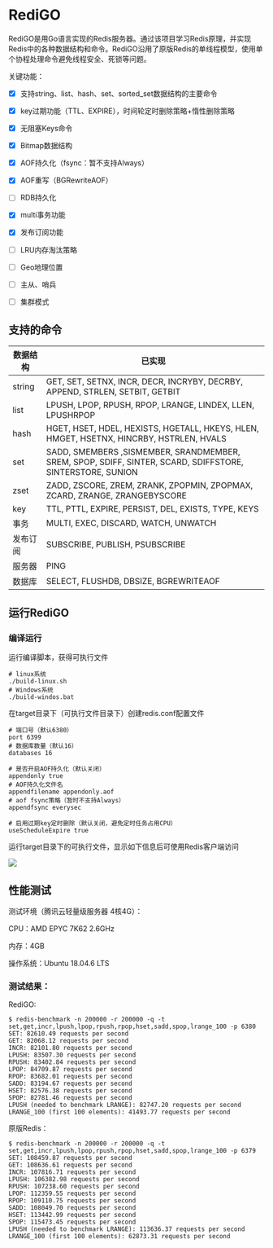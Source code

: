 # RediGO

RediGO是用Go语言实现的Redis服务器。通过该项目学习Redis原理，并实现Redis中的各种数据结构和命令。RediGO沿用了原版Redis的单线程模型，使用单个协程处理命令避免线程安全、死锁等问题。

关键功能：

- [x] 支持string、list、hash、set、sorted_set数据结构的主要命令
- [x] key过期功能（TTL、EXPIRE），时间轮定时删除策略+惰性删除策略
- [x] 无阻塞Keys命令
- [x] Bitmap数据结构
- [x] AOF持久化（fsync：暂不支持Always）
- [x] AOF重写（BGRewriteAOF）
- [ ] RDB持久化
- [x] multi事务功能
- [x] 发布订阅功能
- [ ] LRU内存淘汰策略
- [ ] Geo地理位置
- [ ] 主从、哨兵
- [ ] 集群模式



## 支持的命令

| 数据结构 | 已实现                                                       |
| -------- | ------------------------------------------------------------ |
| string   | GET, SET, SETNX, INCR, DECR, INCRYBY, DECRBY, APPEND, STRLEN, SETBIT, GETBIT |
| list     | LPUSH, LPOP, RPUSH, RPOP, LRANGE, LINDEX, LLEN, LPUSHRPOP    |
| hash     | HGET, HSET, HDEL, HEXISTS, HGETALL, HKEYS, HLEN, HMGET, HSETNX, HINCRBY, HSTRLEN, HVALS |
| set      | SADD, SMEMBERS ,SISMEMBER, SRANDMEMBER, SREM, SPOP, SDIFF, SINTER, SCARD, SDIFFSTORE, SINTERSTORE, SUNION |
| zset     | ZADD, ZSCORE, ZREM, ZRANK, ZPOPMIN, ZPOPMAX, ZCARD, ZRANGE, ZRANGEBYSCORE |
| key      | TTL, PTTL, EXPIRE, PERSIST, DEL, EXISTS, TYPE, KEYS          |
| 事务     | MULTI, EXEC, DISCARD, WATCH, UNWATCH                         |
| 发布订阅 | SUBSCRIBE, PUBLISH, PSUBSCRIBE                               |
| 服务器   | PING                                                         |
| 数据库   | SELECT, FLUSHDB, DBSIZE, BGREWRITEAOF                        |



## 运行RediGO

### 编译运行

运行编译脚本，获得可执行文件

```shell
# linux系统
./build-linux.sh
# Windows系统
./build-windos.bat
```

在target目录下（可执行文件目录下）创建redis.conf配置文件

```
# 端口号（默认6380）
port 6399
# 数据库数量（默认16）
databases 16

# 是否开启AOF持久化（默认关闭）
appendonly true
# AOF持久化文件名
appendfilename appendonly.aof
# aof fsync策略（暂时不支持Always）
appendfsync everysec

# 启用过期key定时删除（默认关闭，避免定时任务占用CPU）
useScheduleExpire true
```

运行target目录下的可执行文件，显示如下信息后可使用Redis客户端访问

![](https://images-1257369645.cos.ap-chengdu.myqcloud.com/redigo/redigo_start.PNG)

## 性能测试

测试环境（腾讯云轻量级服务器 4核4G）：

CPU：AMD EPYC 7K62 2.6GHz

内存：4GB

操作系统：Ubuntu 18.04.6 LTS

### 测试结果：

RediGO:

```
$ redis-benchmark -n 200000 -r 200000 -q -t set,get,incr,lpush,lpop,rpush,rpop,hset,sadd,spop,lrange_100 -p 6380
SET: 82610.49 requests per second
GET: 82068.12 requests per second
INCR: 82101.80 requests per second
LPUSH: 83507.30 requests per second
RPUSH: 83402.84 requests per second
LPOP: 84709.87 requests per second
RPOP: 83682.01 requests per second
SADD: 83194.67 requests per second
HSET: 82576.38 requests per second
SPOP: 82781.46 requests per second
LPUSH (needed to benchmark LRANGE): 82747.20 requests per second
LRANGE_100 (first 100 elements): 41493.77 requests per second
```

原版Redis：

```
$ redis-benchmark -n 200000 -r 200000 -q -t set,get,incr,lpush,lpop,rpush,rpop,hset,sadd,spop,lrange_100 -p 6379
SET: 108459.87 requests per second
GET: 108636.61 requests per second
INCR: 107816.71 requests per second
LPUSH: 106382.98 requests per second
RPUSH: 107238.60 requests per second
LPOP: 112359.55 requests per second
RPOP: 109110.75 requests per second
SADD: 108049.70 requests per second
HSET: 113442.99 requests per second
SPOP: 115473.45 requests per second
LPUSH (needed to benchmark LRANGE): 113636.37 requests per second
LRANGE_100 (first 100 elements): 62873.31 requests per second
```

